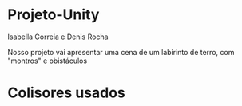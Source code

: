 # Projeto-Unity
Isabella Correia e Denis Rocha

Nosso projeto vai apresentar uma cena de um labirinto de terro, com "montros" e obistáculos 
# Colisores usados
